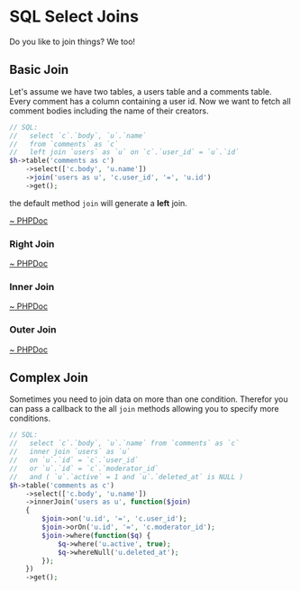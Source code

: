 # SQL Select Joins

Do you like to join things? We too!

## Basic Join

Let's assume we have two tables, a users table and a comments table. Every comment has a column containing a user id. Now we want to fetch all comment bodies including the name of their creators.

```php
// SQL: 
//   select `c`.`body`, `u`.`name` 
//   from `comments` as `c` 
//   left join `users` as `u` on `c`.`user_id` = `u`.`id`
$h->table('comments as c')
    ->select(['c.body', 'u.name'])
    ->join('users as u', 'c.user_id', '=', 'u.id')
    ->get();
```

the default method `join` will generate a **left** join.

[~ PHPDoc](/src/Query/Sql/Select.php#join)

### Right Join

[~ PHPDoc](/src/Query/Sql/Select.php#rightJoin)

### Inner Join

[~ PHPDoc](/src/Query/Sql/Select.php#innerJoin)

### Outer Join

[~ PHPDoc](/src/Query/Sql/Select.php#outerJoin)


## Complex Join

Sometimes you need to join data on more than one condition. Therefor you can pass a callback to the all `join` methods allowing you to specify more conditions.

```php
// SQL:
//   select `c`.`body`, `u`.`name` from `comments` as `c` 
//   inner join `users` as `u` 
//   on `u`.`id` = `c`.`user_id` 
//   or `u`.`id` = `c`.`moderator_id` 
//   and ( `u`.`active` = 1 and `u`.`deleted_at` is NULL )
$h->table('comments as c')
    ->select(['c.body', 'u.name'])
    ->innerJoin('users as u', function($join) 
    {
        $join->on('u.id', '=', 'c.user_id');
        $join->orOn('u.id', '=', 'c.moderator_id');
        $join->where(function($q) {
            $q->where('u.active', true);
            $q->whereNull('u.deleted_at');
        });
    })
    ->get();
```